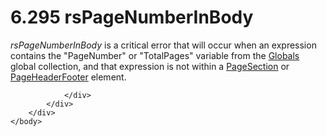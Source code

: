 <html dir="LTR" xmlns:mshelp="http://msdn.microsoft.com/mshelp" xmlns:ddue="http://ddue.schemas.microsoft.com/authoring/2003/5" xmlns:xlink="http://www.w3.org/1999/xlink" xmlns:tool="http://www.microsoft.com/tooltip">
    <head>
        <meta http-equiv="Content-Type" content="text/html; CHARSET=utf-8"></meta>
        <meta name="save" content="history"></meta>
        <title>6.295 rsPageNumberInBody</title>
        <xml>
            <mshelp:toctitle title="6.295 rsPageNumberInBody"></mshelp:toctitle>
            <mshelp:rltitle title="[MS-RDL]: rsPageNumberInBody"></mshelp:rltitle>
            <mshelp:keyword index="A" term="20f06dfb-805c-4416-b5a8-569e6db2e104"></mshelp:keyword>
            <mshelp:attr name="DCSext.ContentType" value="open specification"></mshelp:attr>
            <mshelp:attr name="AssetID" value="20f06dfb-805c-4416-b5a8-569e6db2e104"></mshelp:attr>
            <mshelp:attr name="TopicType" value="kbRef"></mshelp:attr>
            <mshelp:attr name="DCSext.Title" value="[MS-RDL]: rsPageNumberInBody" />
        </xml>
    </head>
    <body>
        <div id="header">
            <h1 class="heading">6.295 rsPageNumberInBody</h1>
        </div>
        <div id="mainSection">
            <div id="mainBody">
                <div id="allHistory" class="saveHistory"></div>
                <div id="sectionSection0" class="section" name="collapseableSection">
                    

<p><i>rsPageNumberInBody</i> is a critical error that will
occur when an expression contains the &quot;PageNumber&quot; or
&quot;TotalPages&quot; variable from the <a href="381824cf-4274-444d-a63e-d2d6a7527f68.md"><span>Globals</span></a> global collection, and that expression
is not within a <a href="afff0921-7d95-4216-8f28-635c67d539d8.md">PageSection</a>
or <a href="ddc35223-1cb6-4136-823b-e72a3d12e1f9.md">PageHeaderFooter</a>
element.</p>


                </div>
            </div>
        </div>
    </body>
</html>